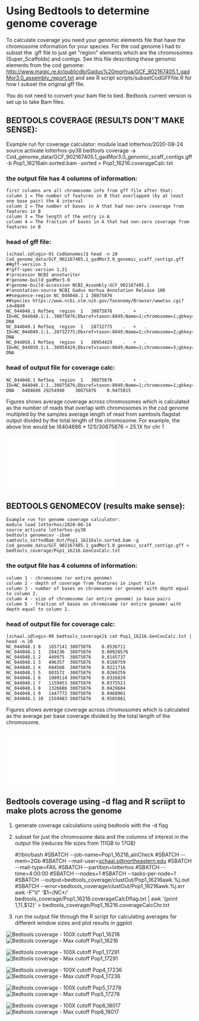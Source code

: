 # Using Bedtools to determine genome coverage

To calculate coverage you need your genomic elements file that have the chromosome information for your species. For the cod genome I had to subset the .gff file to just get "region" elements which are the chromosomes (Super_Scaffolds) and contigs. See this file describing these genomic elements from the cod genome: http://www.magic.re.kr/publicdb/Gadus%20morhua/GCF_902167405.1_gadMor3.0_assembly_report.txt and see R script scripts/subsetCodGFFfile.R for how I subset the original gff file.

You do not need to convert your bam file to bed. Bedtools current version is set up to take Bam files. 

## BEDTOOLS COVERAGE (RESULTS DON'T MAKE SENSE): 
Example run for coverage calculator: 
	module load lotterhos/2020-08-24
	source activate lotterhos-py38
	bedtools coverage -a Cod_genome_data/GCF_902167405.1_gadMor3.0_genomic_scaff_contigs.gff -b Pop1_16216aln.sorted.bam -sorted > Pop1_16216.coverageCalc.txt

### the output file has 4 columns of information: 

	first columns are all chromosome info from gff file after that:
	column 1 = The number of features in B that overlapped (by at least one base pair) the A interval
	column 2 = The number of bases in A that had non-zero coverage from features in B
	column 3 = The length of the entry in A
	column 4 = The fraction of bases in A that had non-zero coverage from features in B


### head of gff file: 
	[schaal.s@login-01 CodGenomes]$ head -n 20 Cod_genome_data/GCF_902167405.1_gadMor3.0_genomic_scaff_contigs.gff 
	##gff-version 3
	#!gff-spec-version 1.21
	#!processor NCBI annotwriter
	#!genome-build gadMor3.0
	#!genome-build-accession NCBI_Assembly:GCF_902167405.1
	#!annotation-source NCBI Gadus morhua Annotation Release 100
	##sequence-region NC_044048.1 1 30875876
	##species https://www.ncbi.nlm.nih.gov/Taxonomy/Browser/wwwtax.cgi?id=8049
	NC_044048.1	RefSeq	region	1	30875876	.	+	.	ID=NC_044048.1:1..30875876;Dbxref=taxon:8049;Name=1;chromosome=1;gbkey=Src;genome=chromosome;mol_type=genomic DNA
	NC_044049.1	RefSeq	region	1	28732775	.	+	.	ID=NC_044049.1:1..28732775;Dbxref=taxon:8049;Name=2;chromosome=2;gbkey=Src;genome=chromosome;mol_type=genomic DNA
	NC_044050.1	RefSeq	region	1	30954429	.	+	.	ID=NC_044050.1:1..30954429;Dbxref=taxon:8049;Name=3;chromosome=3;gbkey=Src;genome=chromosome;mol_type=genomic DNA

### head of output file for coverage calc:

	NC_044048.1	RefSeq	region	1	30875876	.	+	.	ID=NC_044048.1:1..30875876;Dbxref=taxon:8049;Name=1;chromosome=1;gbkey=Src;genome=chromosome;mol_type=genomic DNA	6404686	29254940	30875876	0.9475015

Figures shows average coverage across chromosomes which is calculated as the number of reads that overlap with chromosomes in the cod genome multipled by the samples average length of read from samtools flagstat output divided by the total length of the chromosome.
For example, the above line would be (6404686 * 121)/30875876 = 25.1X for chr 1

![Bedtools Coverage Calc](../Figures/SampCoverage_chrom_genom.pdf)

## BEDTOOLS GENOMECOV (results make sense):

	Example run for genome coverage calculator: 
	module load lotterhos/2020-08-24
	source activate lotterhos-py38
	bedtools genomecov -ibam samtools_sortedBam_Out/Pop1_16216aln.sorted.bam -g Cod_genome_data/GCF_902167405.1_gadMor3.0_genomic_scaff_contigs.gff > bedtools_coverage/Pop1_16216.GenCovCalc.txt

### the output file has 4 columns of information: 

	column 1 - chromosome (or entire genome)
	column 2 - depth of coverage from features in input file
	column 3 - number of bases on chromosome (or genome) with depth equal to column 2.
	column 4 - size of chromosome (or entire genome) in base pairs
	column 5 - fraction of bases on chromosome (or entire genome) with depth equal to column 2.

### head of output file for coverage calc:
	[schaal.s@login-00 bedtools_coverage]$ cat Pop1_16216.GenCovCalc.txt | head -n 20
	NC_044048.1	0	1657141	30875876	0.0536711
	NC_044048.1	1	284236	30875876	0.00920576
	NC_044048.1	2	449975	30875876	0.0145737
	NC_044048.1	3	496357	30875876	0.0160759
	NC_044048.1	4	684568	30875876	0.0221716
	NC_044048.1	5	803572	30875876	0.0260259
	NC_044048.1	6	1009114	30875876	0.0326829
	NC_044048.1	7	1159453	30875876	0.0375521
	NC_044048.1	8	1326686	30875876	0.0429684
	NC_044048.1	9	1447772	30875876	0.0468901
	NC_044048.1	10	1559483	30875876	0.0505081

Figures shows average coverage across chromosomes which is calculated as the average per base coverage divided by the total length of the chromosome.  

![Bedtools genomecov Calc](../Figures/SampCoverage_chrom_genomCov.pdf)


## Bedtools coverage using -d flag and R scriipt to make plots across the genome
1) generate coverage calculations using bedtools with the -d flag 
2) subset for just the chromosome data and the columns of interest in the output file (reduces file sizes from 111GB to 17GB)

	#!/bin/bash
	#SBATCH --job-name=Pop1_16216_alnCheck
	#SBATCH --mem=2Gb
	#SBATCH --mail-user=schaal.s@northeastern.edu
	#SBATCH --mail-type=FAIL
	#SBATCH --partition=lotterhos
	#SBATCH --time=4:00:00
	#SBATCH --nodes=1
	#SBATCH --tasks-per-node=1
	#SBATCH --output=bedtools_coverage/clustOut/Pop1_16216awk.%j.out
	#SBATCH --error=bedtools_coverage/clustOut/Pop1_16216awk.%j.err
	awk -F"\t" '$1~/NC*/' bedtools_coverage/Pop1_16216.coverageCalcDflag.txt | awk '{print $1,$11,$12}' > bedtools_coverage/Pop1_16216.coverageCalcChr.txt

3) run the output file through the R script for calculating averages for different window sizes and plot results in ggplot


![Bedtools coverage - 100X cutoff Pop1_16216](../Figures/Pop1_16216100XcoveragePlot10000.png)
![Bedtools coverage - Max cutoff Pop1_16216](../Figures/Pop1_16216MaxcoveragePlot10000.png)

![Bedtools coverage - 100X cutoff Pop1_17291](../Figures/Pop1_17291100XcoveragePlot10000.png)
![Bedtools coverage - Max cutoff Pop1_17291](../Figures/Pop1_17291MaxcoveragePlot10000.png)

![Bedtools coverage - 100X cutoff Pop4_17236](../Figures/Pop4_17236100XcoveragePlot10000.png)
![Bedtools coverage - Max cutoff Pop4_17236](../Figures/Pop4_17236MaxcoveragePlot10000.png)

![Bedtools coverage - 100X cutoff Pop5_17278](../Figures/Pop5_17278100XcoveragePlot10000.png)
![Bedtools coverage - Max cutoff Pop5_17278](../Figures/Pop5_17278MaxcoveragePlot10000.png)

![Bedtools coverage - 100X cutoff Pop6_18017](../Figures/Pop6_18017100XcoveragePlot10000.png)
![Bedtools coverage - Max cutoff Pop6_18017](../Figures/Pop6_18017MaxcoveragePlot10000.png)
